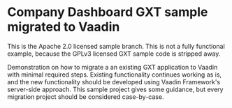 # Company Dashboard GXT sample migrated to Vaadin

This is the Apache 2.0 licensed sample branch. This is not a fully functional example,
because the GPLv3 licensed GXT sample code is stripped away.

Demonstration on how to migrate a an existing GXT application to Vaadin with minimal 
required steps. Existing functionality continues working as is, and the new
functionality should be developed using Vaadin Framework's server-side approach.
This sample project gives some guidance, but every migration project should be 
considered case-by-case.
